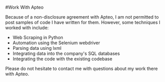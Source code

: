 #Work With Apteo

Because of a non-disclosure agreement with Apteo, I am not permitted to post samples of code I have written for them. However, some techniques I worked with include:

- Web Scraping in Python
- Automation using the Selenium webdriver
- Parsing data using lxml
- Integrating data into the company's SQL databases
- Integrating the code with the existing codebase

Please do not hesitate to contact me with questions about my work there with Apteo.
